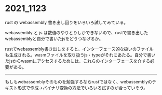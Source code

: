 # 2021_1123

rust の webassembly 書き出し回りをいろいろ試してみている。

webassembly と js は数値のやりとりしかできないので、rustで書き出したwebassemblyと自分で書いたjsをどうつなげるか。

rustでwebassembly書き出しをすると、インターフェース的な扱いのファイルも生成される。wasmファイルを取り扱うjs・typeがそれにあたる。自分で書いたjsからwasmにアクセスするためには、これらのインターフェースを介する必要がある。

* * *

もしもwebassemblyそのものを勉強するならrustではなく、webassemblyのテキスト形式で作成->バイナリ変換の方法でいろいろ試すのが合っていそう。